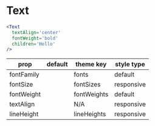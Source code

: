 # Text

```.jsx
<Text
  textAlign='center'
  fontWeight='bold'
  children='Hello'
/>
```

prop | default | theme key | style type
---|---|---|---
fontFamily |  | fonts | default
fontSize |  | fontSizes | responsive
fontWeight |  | fontWeights | default
textAlign |  | N/A | responsive
lineHeight |  | lineHeights | responsive